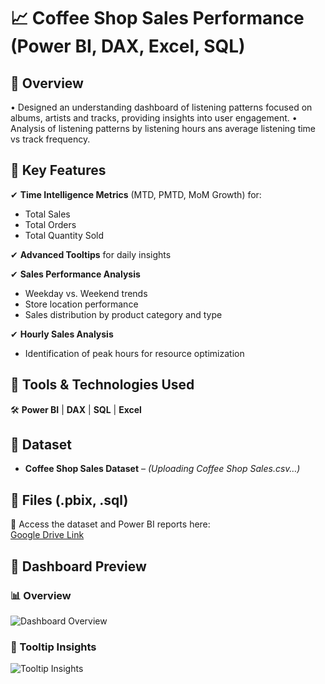 # 📈 Coffee Shop Sales Performance (Power BI, DAX, Excel, SQL)

## 🔹 Overview  
•	Designed an understanding dashboard of listening patterns focused on albums, artists and tracks, providing insights into user engagement.
•	Analysis of listening patterns by listening hours ans average listening time vs track frequency.

## 🔹 Key Features  

✔ **Time Intelligence Metrics** (MTD, PMTD, MoM Growth) for:  
  - Total Sales  
  - Total Orders  
  - Total Quantity Sold  

✔ **Advanced Tooltips** for daily insights  

✔ **Sales Performance Analysis**  
  - Weekday vs. Weekend trends  
  - Store location performance  
  - Sales distribution by product category and type  
    
✔ **Hourly Sales Analysis**  
  - Identification of peak hours for resource optimization  

## 🔹 Tools & Technologies Used  
🛠 **Power BI** | **DAX** | **SQL** | **Excel**  

## 📂 Dataset  
- **Coffee Shop Sales Dataset** – *(Uploading Coffee Shop Sales.csv…)*  

## 🔹 Files (.pbix, .sql)  
📂 Access the dataset and Power BI reports here:  
[Google Drive Link](https://drive.google.com/drive/folders/1b7xXc95je9KMUn_7DZ8SMsRiDGzikZot?usp=sharing)  

## 📸 Dashboard Preview  

### 📊 Overview  
![Dashboard Overview](https://github.com/user-attachments/assets/df352ad3-c811-43c7-b7a3-566957e27a51)  

### 🔎 Tooltip Insights  
![Tooltip Insights](https://github.com/user-attachments/assets/885a318d-6482-4c44-9070-758583d49bed)  
